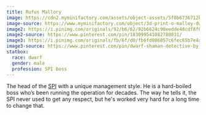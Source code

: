 ```yaml
---
title: Rufus Mallory
image: https://cdn2.myminifactory.com/assets/object-assets/5f0b6736712bb/images/720X720-omalley1.jpg 
image-source: https://www.myminifactory.com/object/3d-print-o-malley-dwarf-detective-127820
image2: https://i.pinimg.com/originals/92/b6/62/92b6624c90eedde48cdf8f022e133bbe.jpg
image2-source: https://www.pinterest.com/pin/183099541082788031/
image3: https://i.pinimg.com/originals/fb/6f/d0/fb6fd086857c6fec65b7e4a5fd75c479.jpg
image3-source: https://www.pinterest.com/pin/dwarf-shaman-detective-by-bangbangteng-on-deviantart--488570259550149953/
statbox:
  race: dwarf
  gender: male
  profession: SPI boss
---
```


The head of the [SPI](../orgs/spi) with a unique management style. He is a
hard-boiled boss who’s been running the operation for decades. The way he tells
it, the SPI never used to get any respect, but he's worked very hard for a long
time to change that.
